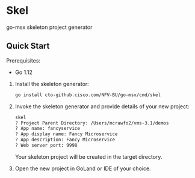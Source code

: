 # Skel

go-msx skeleton project generator

## Quick Start

Prerequisites:

- Go 1.12

1. Install the skeleton generator:

    ```bash
    go install cto-github.cisco.com/NFV-BU/go-msx/cmd/skel
    ```
    
2. Invoke the skeleton generator and provide details of your new project:

    ```bash
    skel
    ? Project Parent Directory: /Users/mcrawfo2/vms-3.1/demos
    ? App name: fancyservice
    ? App display name: Fancy Microservice
    ? App description: Fancy Microservice
    ? Web server port: 9998
    ```
   
   Your skeleton project will be created in the target directory.
   
3. Open the new project in GoLand or IDE of your choice.

